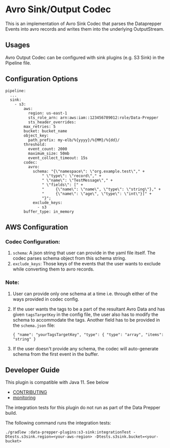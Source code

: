# Avro Sink/Output Codec

This is an implementation of Avro Sink Codec that parses the Dataprepper Events into avro records and writes them into the underlying OutputStream.

## Usages

Avro Output Codec can be configured with sink plugins (e.g. S3 Sink) in the Pipeline file. 

## Configuration Options

```
pipeline:
  ...
  sink:
    - s3:
        aws:
          region: us-east-1
          sts_role_arn: arn:aws:iam::123456789012:role/Data-Prepper
          sts_header_overrides:
        max_retries: 5
        bucket: bucket_name
        object_key:
          path_prefix: my-elb/%{yyyy}/%{MM}/%{dd}/
        threshold:
          event_count: 2000
          maximum_size: 50mb
          event_collect_timeout: 15s
        codec:
          avro:
            schema: "{\"namespace\": \"org.example.test\"," +
                " \"type\": \"record\"," +
                " \"name\": \"TestMessage\"," +
                " \"fields\": [" +
                "     {\"name\": \"name\", \"type\": \"string\"}," +
                "     {\"name\": \"age\", \"type\": \"int\"}]" +
                "}";
            exclude_keys:
              - s3
        buffer_type: in_memory
```

## AWS Configuration

### Codec Configuration:

1) `schema`: A json string that user can provide in the yaml file itself. The codec parses schema object from this schema string. 
2) `exclude_keys`: Those keys of the events that the user wants to exclude while converting them to avro records.

### Note:

1) User can provide only one schema at a time i.e. through either of the ways provided in codec config.
2) If the user wants the tags to be a part of the resultant Avro Data and has given `tagsTargetKey` in the config file, the user also has to modify the schema to accommodate the tags. Another field has to be provided in the `schema.json` file:

    `{
   "name": "yourTagsTargetKey",
   "type": { "type": "array",
   "items": "string"
   }`
3) If the user doesn't provide any schema, the codec will auto-generate schema from the first event in the buffer.

## Developer Guide

This plugin is compatible with Java 11. See below

- [CONTRIBUTING](https://github.com/opensearch-project/data-prepper/blob/main/CONTRIBUTING.md)
- [monitoring](https://github.com/opensearch-project/data-prepper/blob/main/docs/monitoring.md)

The integration tests for this plugin do not run as part of the Data Prepper build.

The following command runs the integration tests:

```
./gradlew :data-prepper-plugins:s3-sink:integrationTest -Dtests.s3sink.region=<your-aws-region> -Dtests.s3sink.bucket=<your-bucket>
```
